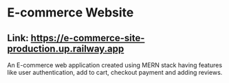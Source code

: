 <!-- ## Delete Images from cloud

```js
let imagesDelete;
if (req.files) {
	imagesDelete = req.files.filter(
		(file) =>
			product.imagesPath.indexOf({
				url: file.path,
				public_id: file.filename,
			}) === -1
	);
} else {
	imagesDelete =
		product.imagesPath.indexOf({
			url: req.file.path,
			public_id: req.file.filename,
		}) === -1
			? [{ url: file.path, public_id: file.filename }]
			: [];
}
console.log(
	req.files.some((item) => {
		console.log(item.filename);
		item.filename === product.imagesPath.public_id;
	})
);
const deleteImages = req.files
	? product.imagesPath
			.filter((file) =>
				req.files.find((item) => item.filename === file.public_id)
			)
			.map((file) => file.filename)
	: product.imagesPath.indexOf({
			url: req.file.path,
			public_id: req.file.filename,
	  }) === -1
	? [reqp.file.public_id]
	: [];
console.log(deleteImages);
``` -->

# E-commerce Website

## Link: https://e-commerce-site-production.up.railway.app

An E-commerce web application created using MERN stack having features like user authentication, add to cart, checkout payment and adding reviews.
